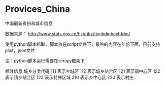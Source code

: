 # Provices_China
中国最新省份和城市信息

数据来源：
http://www.stats.gov.cn/tjsj/tjbz/tjyqhdmhcxhfdm/

使用python脚本抓取，脚本放在script文件下，最终的内容在年份下面，目前支持plist，json文件

注：python脚本运行需要在scrapy框架下

额外信息
城乡分类代码
111 表示主城区
112 表示城乡结合区
121 表示镇中心区
122 表示镇乡结合区
123 表示特殊区域
210 表示乡中心区
220 表示村庄

